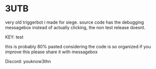 # 3UTB

very old triggerbot i made for siege.
source code has the debugging messagebox instead of actually clicking, the non test release doesnt.

KEY: test

this is probably 80% pasted considering the code is so organized
if you improve this please share it with messagebox

Discord: youknow3thn